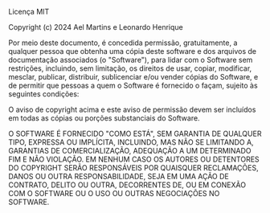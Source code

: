 Licença MIT

Copyright (c) 2024 Ael Martins e Leonardo Henrique

Por meio deste documento, é concedida permissão, gratuitamente, a qualquer pessoa que obtenha uma cópia deste software e dos arquivos de documentação associados (o "Software"), para lidar com o Software sem restrições, incluindo, sem limitação, os direitos de usar, copiar, modificar, mesclar, publicar, distribuir, sublicenciar e/ou vender cópias do Software, e de permitir que pessoas a quem o Software é fornecido o façam, sujeito às seguintes condições:

O aviso de copyright acima e este aviso de permissão devem ser incluídos em todas as cópias ou porções substanciais do Software.

O SOFTWARE É FORNECIDO "COMO ESTÁ", SEM GARANTIA DE QUALQUER TIPO, EXPRESSA OU IMPLÍCITA, INCLUINDO, MAS NÃO SE LIMITANDO A, GARANTIAS DE COMERCIALIZAÇÃO, ADEQUAÇÃO A UM DETERMINADO FIM E NÃO VIOLAÇÃO. EM NENHUM CASO OS AUTORES OU DETENTORES DO COPYRIGHT SERÃO RESPONSÁVEIS POR QUAISQUER RECLAMAÇÕES, DANOS OU OUTRA RESPONSABILIDADE, SEJA EM UMA AÇÃO DE CONTRATO, DELITO OU OUTRA, DECORRENTES DE, OU EM CONEXÃO COM O SOFTWARE OU O USO OU OUTRAS NEGOCIAÇÕES NO SOFTWARE.
